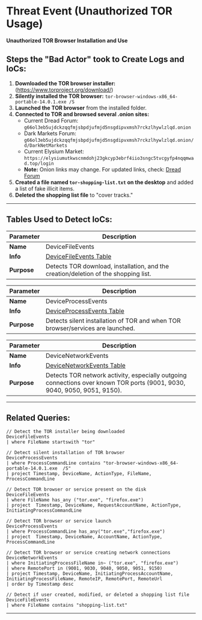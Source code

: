 # Threat Event (Unauthorized TOR Usage)
**Unauthorized TOR Browser Installation and Use**

## Steps the "Bad Actor" took to Create Logs and IoCs:
1. **Downloaded the TOR browser installer:** (https://www.torproject.org/download/)
2. **Silently installed the TOR browser:**
   ```tor-browser-windows-x86_64-portable-14.0.1.exe /S```
3. **Launched the TOR browser** from the installed folder.
4. **Connected to TOR and browsed several .onion sites:**
   - Current Dread Forum: `g66ol3eb5ujdckzqqfmjsbpdjufmjd5nsgdipvxmsh7rckzlhywlzlqd.onion`
   - Dark Markets Forum: `g66ol3eb5ujdckzqqfmjsbpdjufmjd5nsgdipvxmsh7rckzlhywlzlqd.onion/d/DarkNetMarkets`
   - Current Elysium Market: `https://elysiumutkwscnmdohj23gkcyp3ebrf4iio3sngc5tvcgyfp4nqqmwad.top/login`
   - **Note:** Onion links may change. For updated links, check: [Dread Forum](https://dread-forum.com/)
5. **Created a file named `tor-shopping-list.txt` on the desktop** and added a list of fake illicit items.
6. **Deleted the shopping list file** to "cover tracks."

---

## Tables Used to Detect IoCs:
| **Parameter**       | **Description**                                                              |
|---------------------|------------------------------------------------------------------------------|
| **Name**| DeviceFileEvents|
| **Info**|[DeviceFileEvents Table](https://learn.microsoft.com/en-us/defender-xdr/advanced-hunting-deviceinfo-table)|
| **Purpose**| Detects TOR download, installation, and the creation/deletion of the shopping list. |

| **Parameter**       | **Description**                                                              |
|---------------------|------------------------------------------------------------------------------|
| **Name**| DeviceProcessEvents|
| **Info**|[DeviceProcessEvents Table](https://learn.microsoft.com/en-us/defender-xdr/advanced-hunting-deviceinfo-table)|
| **Purpose**| Detects silent installation of TOR and when TOR browser/services are launched.|

| **Parameter**       | **Description**                                                              |
|---------------------|------------------------------------------------------------------------------|
| **Name**| DeviceNetworkEvents|
| **Info**|[DeviceNetworkEvents Table](https://learn.microsoft.com/en-us/defender-xdr/advanced-hunting-devicenetworkevents-table)|
| **Purpose**| Detects TOR network activity, especially outgoing connections over known TOR ports (9001, 9030, 9040, 9050, 9051, 9150).|

---

## Related Queries:
```kql
// Detect the TOR installer being downloaded
DeviceFileEvents
| where FileName startswith "tor"

// Detect silent installation of TOR browser
DeviceProcessEvents
| where ProcessCommandLine contains "tor-browser-windows-x86_64-portable-14.0.1.exe  /S"
| project Timestamp, DeviceName, ActionType, FileName, ProcessCommandLine

// Detect TOR browser or service present on the disk
DeviceFileEvents
| where FileName has_any ("tor.exe", "firefox.exe")
| project  Timestamp, DeviceName, RequestAccountName, ActionType, InitiatingProcessCommandLine

// Detect TOR browser or service launch
DeviceProcessEvents
| where ProcessCommandLine has_any("tor.exe","firefox.exe")
| project  Timestamp, DeviceName, AccountName, ActionType, ProcessCommandLine

// Detect TOR browser or service creating network connections
DeviceNetworkEvents
| where InitiatingProcessFileName in~ ("tor.exe", "firefox.exe")
| where RemotePort in (9001, 9030, 9040, 9050, 9051, 9150)
| project Timestamp, DeviceName, InitiatingProcessAccountName, InitiatingProcessFileName, RemoteIP, RemotePort, RemoteUrl
| order by Timestamp desc

// Detect if user created, modified, or deleted a shopping list file
DeviceFileEvents
| where FileName contains "shopping-list.txt"
```

---
